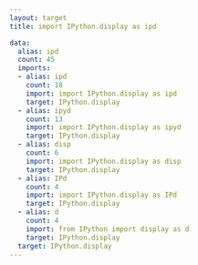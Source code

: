 ```yaml
---
layout: target
title: import IPython.display as ipd

data:
  alias: ipd
  count: 45
  imports:
  - alias: ipd
    count: 18
    import: import IPython.display as ipd
    target: IPython.display
  - alias: ipyd
    count: 13
    import: import IPython.display as ipyd
    target: IPython.display
  - alias: disp
    count: 6
    import: import IPython.display as disp
    target: IPython.display
  - alias: IPd
    count: 4
    import: import IPython.display as IPd
    target: IPython.display
  - alias: d
    count: 4
    import: from IPython import display as d
    target: IPython.display
  target: IPython.display
---
```


